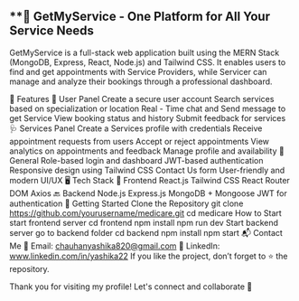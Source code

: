 **🏥 GetMyService - One Platform for All Your  Service Needs
------
GetMyService is a full-stack web application built using the MERN Stack (MongoDB, Express, React, Node.js) and Tailwind CSS. It enables users to find and get appointments with Service Providers, while Servicer can manage and analyze their bookings through a professional dashboard.

🌟 Features
👤 User Panel
Create a secure user account
Search services based on specialization or location
Real - Time chat and Send message to get Service
View booking status and history
Submit feedback for services
🩺 Services Panel
Create a Services profile with credentials
Receive appointment requests from users
Accept or reject appointments
View analytics on appointments and feedback
Manage profile and availability
🔧 General
Role-based login and dashboard
JWT-based authentication
Responsive design using Tailwind CSS
Contact Us form
User-friendly and modern UI/UX
🖥️ Tech Stack
🧩 Frontend
React.js
Tailwind CSS
React Router DOM
Axios
🔙 Backend
Node.js
Express.js
MongoDB + Mongoose
JWT for authentication
🚀 Getting Started
Clone the Repository
git clone https://github.com/yourusername/medicare.git 
cd medicare
How to Start
start frontend server
cd frontend
npm install
npm run dev
Start backend server
go to backend folder
cd backend
npm install
npm start
📬 Contact Me
📧 Email: chauhanyashika820@gmail.com
🔗 LinkedIn: www.linkedin.com/in/yashika22
If you like the project, don’t forget to ⭐ the repository.

Thank you for visiting my profile! Let's connect and collaborate 🤝
